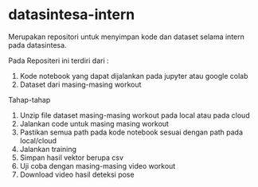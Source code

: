 # datasintesa-intern
Merupakan repositori untuk menyimpan kode dan dataset selama intern pada datasintesa. 

Pada Repositeri ini terdiri dari :
1. Kode notebook yang dapat dijalankan pada jupyter atau google colab
2. Dataset dari masing-masing workout

Tahap-tahap

1. Unzip file dataset masing-masing workout pada local atau pada cloud
2. Jalankan code untuk masing masing workout
3. Pastikan semua path pada kode notebook sesuai dengan path pada local/cloud
4. Jalankan training
5. Simpan hasil vektor berupa csv
6. Uji coba dengan masing-masing video workout
7. Download video hasil deteksi pose

